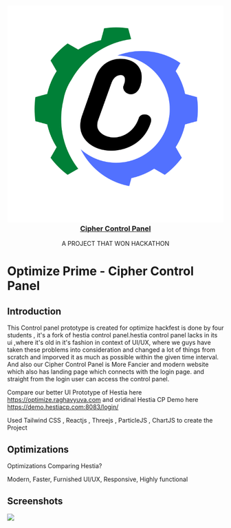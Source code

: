 
<br/>
<p align="center">
  <a href="https://lucamail.raghavyuva.com/">
<h3 align="center"><img src="https://raw.githubusercontent.com/raghavyuva/optimize-prime/d382d055eab232d57c5167680740fdc7b543b7f8/logo.svg" alt="LucaMail"><br>Cipher Control Panel</i></h3>  </a>
  <p align="center">
   A PROJECT THAT WON HACKATHON
  </p>
</p>

# Optimize Prime - Cipher Control Panel



## Introduction 
This Control panel prototype is created for optimize hackfest is done by four students ,
it's a fork of hestia control panel.hestia control panel lacks in its ui ,where it's old in it's fashion in context of UI/UX,
where we guys have taken these problems into consideration and changed a lot of things from scratch and imporved it as much as possible within the given time interval.
And also our Cipher Control Panel is More Fancier and modern website which also has landing page which connects with the login page.
and straight from the login user can access the control panel.

Compare our better UI Prototype of Hestia here https://optimize.raghavyuva.com and oridinal Hestia CP Demo here https://demo.hestiacp.com:8083/login/

Used Tailwind CSS , Reactjs , Threejs , ParticleJS , ChartJS to create the Project

## Optimizations

Optimizations Comparing Hestia? 

Modern,
Faster,
Furnished UI/UX,
Responsive,
Highly functional



## Screenshots

<img src="https://imgur.com/ry6CZ92.png" />

